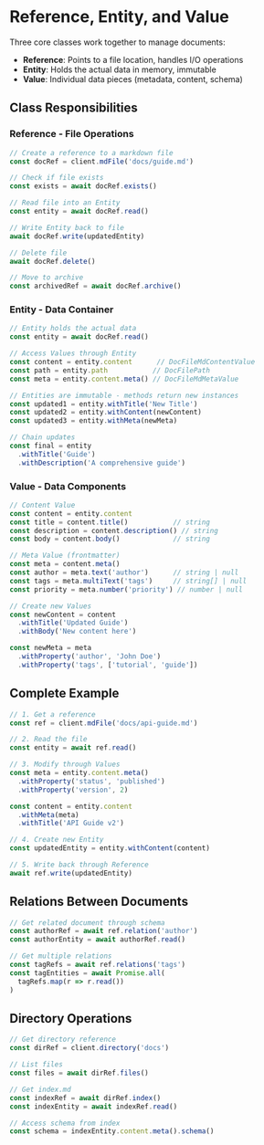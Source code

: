 # Reference, Entity, and Value

Three core classes work together to manage documents:

- **Reference**: Points to a file location, handles I/O operations
- **Entity**: Holds the actual data in memory, immutable
- **Value**: Individual data pieces (metadata, content, schema)

## Class Responsibilities

### Reference - File Operations

```typescript
// Create a reference to a markdown file
const docRef = client.mdFile('docs/guide.md')

// Check if file exists
const exists = await docRef.exists()

// Read file into an Entity
const entity = await docRef.read()

// Write Entity back to file
await docRef.write(updatedEntity)

// Delete file
await docRef.delete()

// Move to archive
const archivedRef = await docRef.archive()
```

### Entity - Data Container

```typescript
// Entity holds the actual data
const entity = await docRef.read()

// Access Values through Entity
const content = entity.content      // DocFileMdContentValue
const path = entity.path           // DocFilePath
const meta = entity.content.meta() // DocFileMdMetaValue

// Entities are immutable - methods return new instances
const updated1 = entity.withTitle('New Title')
const updated2 = entity.withContent(newContent)
const updated3 = entity.withMeta(newMeta)

// Chain updates
const final = entity
  .withTitle('Guide')
  .withDescription('A comprehensive guide')
```

### Value - Data Components

```typescript
// Content Value
const content = entity.content
const title = content.title()           // string
const description = content.description() // string
const body = content.body()             // string

// Meta Value (frontmatter)
const meta = content.meta()
const author = meta.text('author')      // string | null
const tags = meta.multiText('tags')     // string[] | null
const priority = meta.number('priority') // number | null

// Create new Values
const newContent = content
  .withTitle('Updated Guide')
  .withBody('New content here')

const newMeta = meta
  .withProperty('author', 'John Doe')
  .withProperty('tags', ['tutorial', 'guide'])
```

## Complete Example

```typescript
// 1. Get a reference
const ref = client.mdFile('docs/api-guide.md')

// 2. Read the file
const entity = await ref.read()

// 3. Modify through Values
const meta = entity.content.meta()
  .withProperty('status', 'published')
  .withProperty('version', 2)

const content = entity.content
  .withMeta(meta)
  .withTitle('API Guide v2')

// 4. Create new Entity
const updatedEntity = entity.withContent(content)

// 5. Write back through Reference
await ref.write(updatedEntity)
```

## Relations Between Documents

```typescript
// Get related document through schema
const authorRef = await ref.relation('author')
const authorEntity = await authorRef.read()

// Get multiple relations
const tagRefs = await ref.relations('tags')
const tagEntities = await Promise.all(
  tagRefs.map(r => r.read())
)
```

## Directory Operations

```typescript
// Get directory reference
const dirRef = client.directory('docs')

// List files
const files = await dirRef.files()

// Get index.md
const indexRef = await dirRef.index()
const indexEntity = await indexRef.read()

// Access schema from index
const schema = indexEntity.content.meta().schema()
```